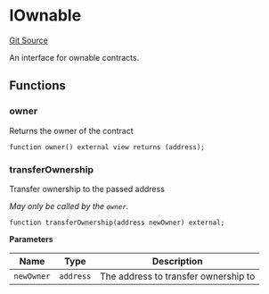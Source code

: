 # IOwnable
[Git Source](https://github.com/ethereum-optimism/optimism/blob/c6ae546047e96fbfd2d0f78febba2885aab34f5f/src/interfaces/IOwnable.sol)

An interface for ownable contracts.


## Functions
### owner

Returns the owner of the contract


```solidity
function owner() external view returns (address);
```

### transferOwnership

Transfer ownership to the passed address

*May only be called by the `owner`.*


```solidity
function transferOwnership(address newOwner) external;
```
**Parameters**

|Name|Type|Description|
|----|----|-----------|
|`newOwner`|`address`|The address to transfer ownership to|


